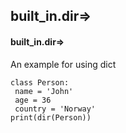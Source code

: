 ## built_in.dir=>
#### built_in.dir=>
An example for using dict
```
class Person:
 name = 'John'
 age = 36
 country = 'Norway'
print(dir(Person))
```